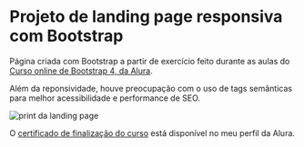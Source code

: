 # Projeto de landing page responsiva com Bootstrap

Página criada com Bootstrap a partir de exercício feito durante as aulas do <a href="https://cursos.alura.com.br/course/bootstrap-landing-page">Curso online de
Bootstrap 4, da Alura</a>.

Além da reponsividade, houve preocupação com o uso de tags semânticas para melhor acessibilidade e performance de SEO.

![print da landing page](https://user-images.githubusercontent.com/82176005/209356802-83377641-746d-44a5-9149-57ce4b16d7ac.png)

O <a href="https://cursos.alura.com.br/certificate/43c1f159-0cd7-4cab-b7ba-7df8b3b13aba">certificado de finalização do curso</a> está disponível no meu perfil da Alura.
